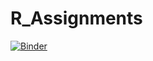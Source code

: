 # R_Assignments
[![Binder](http://mybinder.org/badge_logo.svg)](https://mybinder.org/v2/gh/ksorathia23/R_Assignments/edit/main/HEAD)
